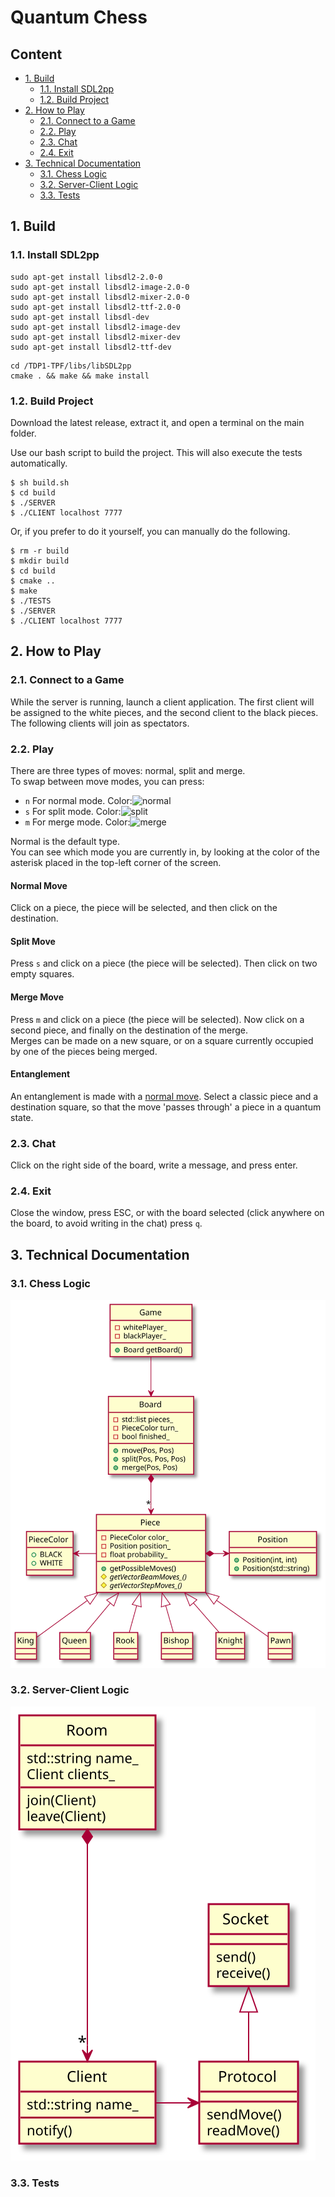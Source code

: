 # Quantum Chess
## Content
* [1. Build](#1-build)
  * [1.1. Install SDL2pp](#11-install-sdl2pp)
  * [1.2. Build Project](#12-build-project)
* [2. How to Play](#2-how-to-play)
  * [2.1. Connect to a Game](#21-connect-to-a-game)
  * [2.2. Play](#22-play)
  * [2.3. Chat](#23-chat)
  * [2.4. Exit](#24-exit)
* [3. Technical Documentation](#3-technical-documentation)
  * [3.1. Chess Logic](#31-chess-logic)
  * [3.2. Server-Client Logic](#32-server-client-logic)
  * [3.3. Tests](#33-tests)

## 1. Build
### 1.1. Install SDL2pp
```shell
sudo apt-get install libsdl2-2.0-0
sudo apt-get install libsdl2-image-2.0-0
sudo apt-get install libsdl2-mixer-2.0-0
sudo apt-get install libsdl2-ttf-2.0-0
sudo apt-get install libsdl-dev
sudo apt-get install libsdl2-image-dev
sudo apt-get install libsdl2-mixer-dev
sudo apt-get install libsdl2-ttf-dev
```
```shell
cd /TDP1-TPF/libs/libSDL2pp
cmake . && make && make install
```

### 1.2. Build Project
Download the latest release, extract it, and open a terminal on the main folder.

Use our bash script to build the project. This will also execute the tests automatically.
```shell
$ sh build.sh
$ cd build
$ ./SERVER
$ ./CLIENT localhost 7777
```

Or, if you prefer to do it yourself, you can manually do the following.
```shell
$ rm -r build
$ mkdir build
$ cd build
$ cmake ..
$ make
$ ./TESTS
$ ./SERVER
$ ./CLIENT localhost 7777
```

## 2. How to Play
### 2.1. Connect to a Game
While the server is running, launch a client application.
The first client will be assigned to the white pieces, and the second client to the black pieces. The following clients will join as spectators.

### 2.2. Play
There are three types of moves: normal, split and merge.  
To swap between move modes, you can press:
 - `n` For normal mode. Color:![normal](https://via.placeholder.com/15/00ffff/000000?text=+)
 - `s` For split mode. Color:![split](https://via.placeholder.com/15/fa0fb4/000000?text=+)
 - `m` For merge mode. Color:![merge](https://via.placeholder.com/15/008000/000000?text=+)

Normal is the default type.\
You can see which mode you are currently in, by looking at the color of the asterisk placed in the top-left corner of the screen.

#### Normal Move
Click on a piece, the piece will be selected, and then click on the destination.

#### Split Move
Press `s` and click on a piece (the piece will be selected). Then click on two empty squares.

#### Merge Move
Press `m` and click on a piece (the piece will be selected). Now click on a second piece, and finally on the destination of the merge.\
Merges can be made on a new square, or on a square currently occupied by one of the pieces being merged.

#### Entanglement
An entanglement is made with a [normal move](#normal-move). 
Select a classic piece and a destination square, so that the move 'passes through' a piece in a quantum state.

### 2.3. Chat
Click on the right side of the board, write a message, and press enter.

### 2.4. Exit
Close the window, press ESC, or with the board selected (click anywhere on the board, to avoid writing in the chat) press `q`.

## 3. Technical Documentation
### 3.1. Chess Logic
![](assets/readme/chess.svg)

### 3.2. Server-Client Logic
![](assets/readme/server-client.svg)

### 3.3. Tests
